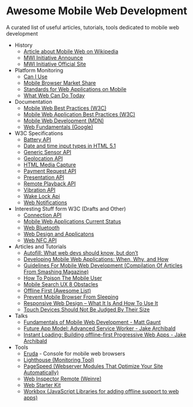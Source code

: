 # Awesome Mobile Web Development

A curated list of useful articles, tutorials, tools dedicated to mobile web development

- History
    - [Article about Mobile Web on Wikipedia](https://en.wikipedia.org/wiki/Mobile_Web)
    - [MWI Initiative Announce](https://www.w3.org/2005/05/mwi-pressrelease)
    - [MWI Initiative Official Site](https://www.w3.org/Mobile/)
- Platform Monitoring
    - [Can I Use](https://caniuse.com/)
    - [Mobile Browser Market Share](http://gs.statcounter.com/browser-market-share/mobile/)
    - [Standards for Web Applications on Mobile ](https://www.w3.org/Mobile/mobile-web-app-state)
    - [What Web Can Do Today](https://whatwebcando.today)
- Documentation
    - [Mobile Web Best Practices (W3C)](https://www.w3.org/TR/mobile-bp/)
    - [Mobile Web Application Best Practices (W3C)](https://www.w3.org/TR/mwabp/)
    - [Mobile Web Development (MDN)](https://developer.mozilla.org/en-US/docs/Web/Guide/Mobile)
    - [Web Fundamentals (Google)](https://developers.google.com/web/fundamentals/)
- W3C Specifications
    - [Battery API](https://www.w3.org/TR/battery-status/)
    - [Date and time input types in HTML 5.1](https://www.w3.org/TR/html51/sec-forms.html#date-state-typedate)
    - [Generic Sensor API](https://www.w3.org/TR/generic-sensor/)
    - [Geolocation API](https://www.w3.org/TR/geolocation-API/)
    - [HTML Media Capture](https://www.w3.org/TR/html-media-capture/)
    - [Payment Request API](https://www.w3.org/TR/payment-request/)
    - [Presentation API](https://www.w3.org/TR/presentation-api/)
    - [Remote Playback API](https://www.w3.org/TR/remote-playback/)
    - [Vibration API](https://www.w3.org/TR/vibration/)
    - [Wake Lock Api](https://www.w3.org/TR/wake-lock/)
    - [Web Notifications](https://www.w3.org/TR/notifications/)
- Interesting Stuff form W3C (Drafts and Other)
    - [Connection API](http://wicg.github.io/netinfo/)
    - [Mobile Web Applications Current Status](https://www.w3.org/standards/techs/mobileapp#w3c_all)
    - [Web Bluetooth](https://webbluetoothcg.github.io/web-bluetooth/)
    - [Web Design and Applicatons](https://www.w3.org/standards/webdesign/mobilweb.html)
    - [Web NFC API](https://w3c.github.io/web-nfc/)
- Articles and Tutorials
    - [Autofill: What web devs should know, but don’t](https://cloudfour.com/thinks/autofill-what-web-devs-should-know-but-dont/)
    - [Developing Mobile Web Applications: When, Why, and How](https://www.toptal.com/android/developing-mobile-web-apps-when-why-and-how)
    - [Guidelines For Mobile Web Development (Compilation Of Articles From Smashing Magazine)](https://www.smashingmagazine.com/guidelines-for-mobile-web-development/)
    - [How To Poison The Mobile User](https://www.smashingmagazine.com/2016/10/how-to-poison-the-mobile-user/)
    - [Mobile Search UX 8 Obstacles](https://blog.algolia.com/mobile-search-ux-8-obstacles/)
    - [Offline First (Awesome List)](https://github.com/pazguille/offline-first)
    - [Prevent Mobile Browser From Sleeping](https://davidwalsh.name/wake-lock-shim)
    - [Responsive Web Design – What It Is And How To Use It](https://www.smashingmagazine.com/2011/01/guidelines-for-responsive-web-design/)
    - [Touch Devices Should Not Be Judged By Their Size](https://css-tricks.com/touch-devices-not-judged-size/)
- Talks
    - [Fundamentals of Mobile Web Development - Matt Gaunt](https://www.youtube.com/watch?v=z6dg_V22wV0)
    - [Future App Model: Advanced Service Worker - Jake Archibald](https://www.youtube.com/watch?v=J2dOTKBoTL4)
    - [Instant Loading: Building offline-first Progressive Web Apps - Jake Archibald](https://www.youtube.com/watch?v=cmGr0RszHc8)
- Tools
    - [Eruda](https://github.com/liriliri/eruda) - Console for mobile web browsers
    - [Lighthouse (Monitoring Tool)](https://github.com/GoogleChrome/lighthouse)
    - [PageSpeed (Webserver Modules That Optimize Your Site Automatically)](https://www.modpagespeed.com/)
    - [Web Inspector Remote (Weinre)](https://www.npmjs.com/package/weinre)
    - [Web Starter Kit](https://github.com/google/web-starter-kit)
    - [Workbox (JavaScript Libraries for adding offline support to web apps)](https://developers.google.com/web/tools/workbox/)
